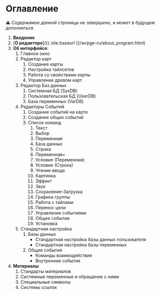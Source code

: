 # Оглавление

  ⚠ *Содержимое данной страницы не завершено, и может в будущем дополняться.*

1. **Введение**
2. [**О редакторе**]({{ site.baseurl }}/wrpge-ru/about_program.html)
3. **Об интерфейсе**:
	1. Главное окно
	2. Редактор карт
		1. Создание карты
		2. Настройка тайлсетов
		3. Работа со свойствами карты
		4. Управление древом карт
	3. Редактор Баз данных
		1. Системная БД (SysDB)
		2. Пользовательская БД (UserDB)
		3. База переменных (VarDB)
	4. Редакторы Событий
		1. Создание событий на карте
		2. Создание общих событий
		3. Список команд
			1. Текст
			2. Выбор
			3. Переменная
			4. База данных
			5. Строка
			6. Переменная+
			7. Условие (Переменная)
			8. Условие (Строка)
			9. Чтение ввода
			10. Картинка
			11. Эффект
			12. Звук
			13. Сохранение-Загрузка
			14. Графика группы
			15. Работа с тайлами
			16. Перенос цели
			17. Управление событиями
			18. Общее событие
			19. Установка
	5. Стандартная настройка
		1. Базы данных
			* Стандартная настройка базы данных пользователя
			* Стандартная настройка базы переменных
		2. Общие события
			* Команды взаимодействия
			* Внутренние события
4. **Материалы**
	1. Стандарты материалов
	2. Системные переменные и обращение с ними
	3. Специальные символы
	4. Системы ссылок
